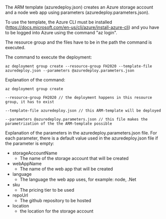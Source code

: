 The ARM template (azuredeploy.json) creates an Azure storage account and a node web app using parameters (azuredeploy.parameters.json).

To use the template, the Azure CLI must be installed (https://docs.microsoft.com/en-us/cli/azure/install-azure-cli) and you have to be logged into Azure using the command "az login".

The resource group and the files have to be in the path the command is executed.

The command to execute the deployment:

    az deployment group create --resource-group FH2020 --template-file azuredeploy.json --parameters @azuredeploy.parameters.json

Explanation of the command:

    az deployment group create 

    --resource-group FH2020 // the deployment happens in this resource group, it has to exist

    --template-file azuredeploy.json // this ARM-template will be deployed 

    --parameters @azuredeploy.parameters.json // this file makes the parametrization of the the ARM-template possible 

Explanation of the parameters in the azuredeploy.parameters.json file. For each parameter, there is a default value used in the azuredeploy.json file if the parameter is empty:

 - storageAccountName
	 - The name of the storage account that will be created
 - webAppName
	 - The name of the web app that will be created
 - language
	 - The language the web app uses, for example: node, .Net
 - sku
	 - The pricing tier to be used
 - repoUrl
	 - The github repository to be hosted
 - location
	 - the location for the storage account
